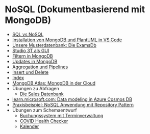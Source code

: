 # NoSQL (Dokumentbasierend mit MongoDB)

<ul>
    <li> <a href="01_Sql_vs_Nosql.md">SQL vs NoSQL</a></li>
    <li> <a href="02_Mongodb_Install.md">Installation von MongoDB und PlantUML in VS Code</a></li>
    <li> <a href="03_MongoDb_Examsdb.md">Unsere Musterdatenbank: Die ExamsDb</a></li>
    <li> <a href="04_Studio3T.md">Studio 3T als GUI</a></li>
    <li> <a href="05_MongoDb_Find.md">Filtern in MongoDB</a></li>
    <li> <a href="06_MongoDb_Update.md">Updates in MongoDB</a></li>
    <li> <a href="07_MongoDb_Aggregate.md">Aggregation und Pipelines</a></li>
    <li> <a href="08_MongoDb_InsertDelete.md">Insert und Delete</a></li>
    <li> <a href="09_MongoDb_Index.md">Index</a></li>
    <li> <a href="10_MongoDb_Atlas.md">MongoDB Atlas: MongoDB in der Cloud</a></li>
    <li>
        Übungen zu Abfragen
        <ul>
            <li><a href="Uebungen/SalesDb/README.md">Die Sales Datenbank</a></li>
        </ul>
    </li>
    <li> <a href="https://learn.microsoft.com/en-us/azure/cosmos-db/nosql/modeling-data">learn.microsoft.com: Data
            modeling in Azure Cosmos DB</a></li>
    <li> <a href="Projekt%20Pruefungsverwaltung">Praxisbeispiel: NoSQL Anwendung mit Repository Pattern</a></li>
    <li>
        Übungen zum Schemaentwurf
        <ul>
            <li><a href="Uebungen%20Modelling/Terminverwaltung.md">Buchungssystem mit Terminverwaltung</a></li>
            <li><a href="Uebungen%20Modelling/HealthChecker.md">COVID Health Checker</a></li>
            <li><a href="Uebungen%20Modelling/Kalender.md">Kalender</a></li>
        </ul>
    </li>
</ul>